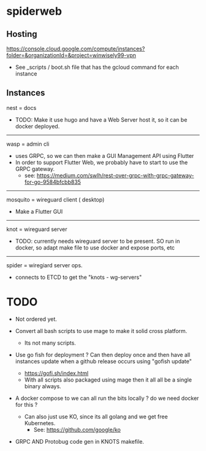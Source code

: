 # spiderweb


## Hosting

https://console.cloud.google.com/compute/instances?folder=&organizationId=&project=winwisely99-vpn

- See _scripts / boot.sh file that has the gcloud command for each instance

## Instances

nest = docs

- TODO: Make it use hugo and have a Web Server host it, so it can be docker deployed.

---

wasp = admin cli

- uses GRPC, so we can then make a GUI Management API using Flutter
- In order to support Flutter Web, we probably have to start to use the GRPC gateway.
  - see: https://medium.com/swlh/rest-over-grpc-with-grpc-gateway-for-go-9584bfcbb835

---


mosquito = wireguard client ( desktop)

- Make a Flutter GUI

---

knot = wireguard server

- TODO: currently needs wireguard server to be present. SO run in docker, so adapt make file to use docker and expose ports, etc

---

spider = wiregiard server ops.

- connects to ETCD to get the "knots - wg-servers"


# TODO

* Not ordered yet.

- Convert all bash scripts to use mage to make it solid cross platform.
    - Its not many scripts.

- Use go fish for deployment ? Can then deploy once and then have all instances update when a github release occurs using "gofish update"
    - https://gofi.sh/index.html
    - With all scripts also packaged using mage then it all all be a single binary always.

- A docker compose to we can all run the bits locally ? do we need docker for this ?
    - Can also just use KO, since its all golang and we get free Kubernetes.
        - See: https://github.com/google/ko

- GRPC AND Protobug code gen in KNOTS makefile.



